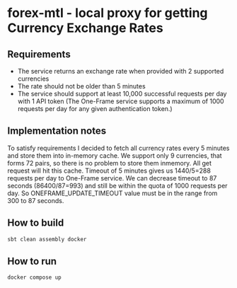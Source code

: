 # forex-mtl - local proxy for getting Currency Exchange Rates

## Requirements
 - The service returns an exchange rate when provided with 2 supported currencies
 - The rate should not be older than 5 minutes
 - The service should support at least 10,000 successful requests per day with 1 API token (The One-Frame service supports a maximum of 1000 requests per day for any given authentication token.)

## Implementation notes

To satisfy requirements I decided to fetch all currency rates every 5 minutes and store them into in-memory cache. We support only 9 currencies, that forms 72 pairs, so there is no problem to store them inmemory. All get request will hit this cache. 
Timeout of 5 minutes gives us 1440/5=288 requests per day to One-Frame service. We can decrease timeout to 87 seconds (86400/87=993) and still be within the quota of 1000 requests per day.
So ONEFRAME_UPDATE_TIMEOUT value must be in the range from 300 to 87 seconds.

## How to build
```bash
sbt clean assembly docker
```

## How to run
```bash
docker compose up
```